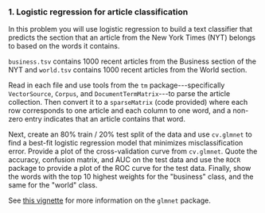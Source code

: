 ### 1. Logistic regression for article classification

In this problem you will use logistic regression to build a text classifier that predicts the section that an article from the New York Times (NYT) belongs to based on the words it contains.

``business.tsv`` contains 1000 recent articles from the Business section of the NYT and ``world.tsv`` contains 1000 recent articles from the World section.

Read in each file and use tools from the ``tm`` package---specifically ``VectorSource``, ``Corpus``, and ``DocumentTermMatrix``---to parse the article collection.
Then convert it to a ``sparseMatrix`` (code provided) where each row corresponds to one article and each column to one word, and a non-zero entry indicates that an article contains that word.

Next, create an 80% train / 20% test split of the data and use ``cv.glmnet`` to find a best-fit logistic regression model that minimizes misclassification error.
Provide a plot of the cross-validation curve from ``cv.glmnet``.
Quote the accuracy, confusion matrix, and AUC on the test data and use the ``ROCR`` package to provide a plot of the ROC curve for the test data.
Finally, show the words with the top 10 highest weights for the "business" class, and the same for the "world" class.

See [this vignette](https://web.stanford.edu/~hastie/glmnet/glmnet_alpha.html) for more information on the ``glmnet`` package.